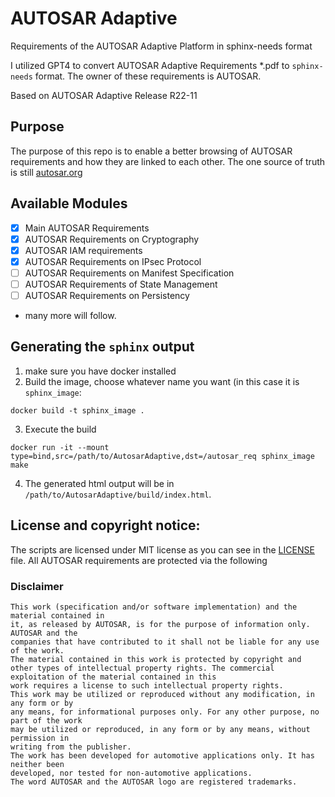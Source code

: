 # AUTOSAR Adaptive
Requirements of the AUTOSAR Adaptive Platform in sphinx-needs format

I utilized GPT4 to convert AUTOSAR Adaptive Requirements *.pdf to `sphinx-needs` format. 
The owner of these requirements is AUTOSAR.

Based on AUTOSAR Adaptive Release R22-11

## Purpose

The purpose of this repo is to enable a better browsing of AUTOSAR requirements and how they are linked to each other. The one source of truth is still [autosar.org](https://autosar.org)

## Available Modules
- [x] Main AUTOSAR Requirements
- [x] AUTOSAR Requirements on Cryptography
- [x] AUTOSAR IAM requirements
- [x] AUTOSAR Requirements on IPsec Protocol
- [ ] AUTOSAR Requirements on Manifest Specification
- [ ] AUTOSAR Requirements of State Management
- [ ] AUTOSAR Requirements on Persistency
- many more will follow.

## Generating the `sphinx` output

1. make sure you have docker installed
2. Build the image, choose whatever name you want (in this case it is `sphinx_image`:
```
docker build -t sphinx_image .
```

3. Execute the build
```
docker run -it --mount type=bind,src=/path/to/AutosarAdaptive,dst=/autosar_req sphinx_image make
```
4. The generated html output will be in `/path/to/AutosarAdaptive/build/index.html`. 

## License and copyright notice:

The scripts are licensed under MIT license as you can see in the [LICENSE](LICENSE) file.
All AUTOSAR requirements are protected via the following

### Disclaimer

```
This work (specification and/or software implementation) and the material contained in
it, as released by AUTOSAR, is for the purpose of information only. AUTOSAR and the
companies that have contributed to it shall not be liable for any use of the work.
The material contained in this work is protected by copyright and other types of intellectual property rights. The commercial exploitation of the material contained in this
work requires a license to such intellectual property rights.
This work may be utilized or reproduced without any modification, in any form or by
any means, for informational purposes only. For any other purpose, no part of the work
may be utilized or reproduced, in any form or by any means, without permission in
writing from the publisher.
The work has been developed for automotive applications only. It has neither been
developed, nor tested for non-automotive applications.
The word AUTOSAR and the AUTOSAR logo are registered trademarks.
```
